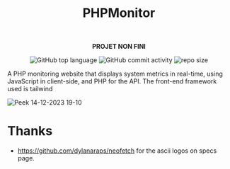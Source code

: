 <div align="center">
   
# PHPMonitor  
<br/>    

**PROJET NON FINI**
 
![GitHub top language](https://img.shields.io/github/languages/top/NullBrunk/PHPMonitor?style=for-the-badge)
![GitHub commit activity](https://img.shields.io/github/commit-activity/m/NullBrunk/PHPMonitor?style=for-the-badge)
![repo size](https://img.shields.io/github/repo-size/NullBrunk/PHPMonitor?style=for-the-badge)

</div>


A PHP monitoring website that displays system metrics in real-time, using JavaScript in client-side, and PHP for the API. The front-end framework used is tailwind

![Peek 14-12-2023 19-10](https://github.com/NullBrunk/PHPMonitor/assets/125673909/a4bc3ad1-0d50-4ed9-bbaf-df35326d7ebb)

# Thanks

- https://github.com/dylanaraps/neofetch for the ascii logos on specs page.